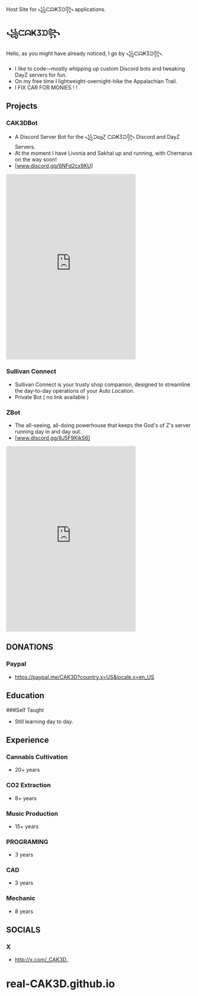 Host Site for ꧁ᙅᗣҜӠᙃ꧂ applications.

## ꧁ᙅᗣҜӠᙃ꧂
Hello, as you might have already noticed, I go by ꧁ᙅᗣҜӠᙃ꧂.
- I like to code—mostly whipping up custom Discord bots and 
tweaking DayZ servers for fun. 
- On my free time I lightweight-overnight-hike the Appalachian 
Trail.
- I FIX CAR FOR MONIES ! !

## Projects
### CAK3DBot
- A Discord Server Bot for the ꧁ᙃᥲყⱿ ᙅᗣҜӠᙃ꧂ Discord and
DayZ Servers.
- At the moment I have Livonia and Sakhal up and running, with
Chernarus on the way soon!
- [www.discord.gg/6NFd2cx9KU]

<iframe src="https://discord.com/widget?id=1113078006278275184&theme=dark" width="350" height="500" allowtransparency="true" frameborder="0" sandbox="allow-popups allow-popups-to-escape-sandbox allow-same-origin allow-scripts"></iframe>

### Sullivan Connect
- Sullivan Connect is your trusty shop companion, 
designed to streamline the day-to-day operations 
of your Auto Location. 
- Private Bot ( no link available )

### ZBot
-  The all-seeing, all-doing powerhouse that keeps
the God's of Z's server running day in and day out.
- [www.discord.gg/8J5F9KjkS6]

<iframe src="https://discord.com/widget?id=1343750278792351838&theme=dark" width="350" height="500" allowtransparency="true" frameborder="0" sandbox="allow-popups allow-popups-to-escape-sandbox allow-same-origin allow-scripts"></iframe>

## DONATIONS
### Paypal
- https://paypal.me/CAK3D?country.x=US&locale.x=en_US

## Education
###Self Taught
- Still learning day to day.

## Experience
### Cannabis Cultivation
- 20+ years
### CO2 Extraction
- 8+ years 
### Music Production
- 15+ years
### PROGRAMING
- 3 years
### CAD
- 3 years
### Mechanic
- 8 years

## SOCIALS
### X
- http://x.com/_CAK3D_

<script src='https://cdn.jsdelivr.net/npm/@widgetbot/crate@3' async defer>
    new Crate({
        server: '1113078006278275184', // ꧁ᙃᥲყⱿ ᙅᗣҜӠᙃ꧂
        channel: '1360089441057767507' // #external
    })
</script>

  # real-CAK3D.github.io #
